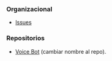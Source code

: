 ### Organizacional
- [Issues](https://github.com/orgs/bogapp-ai/projects/1)


### Repositorios
- [Voice Bot](https://github.com/bogapp-ai/backend) (cambiar nombre al repo).
